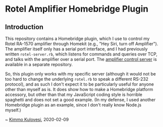 # Rotel Amplifier Homebridge Plugin

## Introduction

This repository contains a Homebridge plugin, which I use to control my Rotel
RA-1570 amplifier through Homekit (e.g., "Hey Siri, turn off Amplifier"). The
amplifier itself only has a serial port interface, and I had previously written
`rotel-server.rb`, which listens for commands and queries over TCP, and talks
with the amplifier over a serial port. The [amplifier control
server](https://github.com/arkku/amplifier-control) is available in a separate
repository.

So, this plugin only works with my specific server (although it would not be
too hard to change the underlying `rotel.rb` to speak a different RS-232
protocol), and as such I don't expect it to be particularly useful for anyone
other than myself as is. It does show how to make a Homebridge platform
accessory, but other than that my JavaScript coding style is horrible
spaghetti and does not set a good example. (In my defense, I used another
Homebridge plugin as an example, since I don't really know Node.js myself.)

~ [Kimmo Kulovesi](https://arkku.dev/), 2020-02-09

